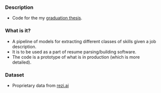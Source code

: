 ### Description  
- Code for the my [graduation thesis]([https://drive.google.com/file/d/1Prxrs-K70xMJBSpw5A3er8hU7Ss5w3At/view?usp=sharing](https://drive.google.com/file/d/1zKt8a-UWpcR4zMWy5qLCkiWhNveHIcIx/view?usp=sharing)).  

### What is it?  
- A pipeline of models for extracting different classes of skills given a job description.  
- It is to be used as a part of resume parsing/building software.  
- The code is a prototype of what is in production (which is more detailed).  

### Dataset  
- Proprietary data from [rezi.ai](https://www.rezi.ai/)
